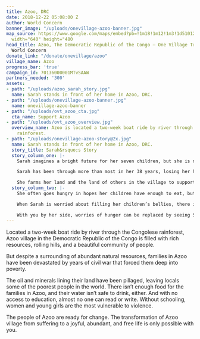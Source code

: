 ```yaml
---
title: Azoo, DRC
date: 2018-12-22 05:08:00 Z
author: World Concern
banner_image: "/uploads/onevillage-azoo-banner.jpg"
map_source: https://www.google.com/maps/embed?pb=!1m18!1m12!1m3!1d510121.60731021!2d30.37844196934018!3d2.7194605772615765!2m3!1f0!2f0!3f0!3m2!1i1024!2i768!4f13.1!3m3!1m2!1s0x0%3A0x0!2zMsKwNDMnMTAuMCJOIDMwwrAzOSczMS4wIkU!5e0!3m2!1sen!2sus!4v1540914190165"
  width="640" height="480
head_title: Azoo, The Democratic Republic of the Congo — One Village Transformed |
  World Concern
donate_link: "/donate/onevillage/azoo"
village_name: Azoo
progress_bar: 'true'
campaign_id: 70136000001MTvSAAW
partners_needed: '300'
assets:
- path: "/uploads/azoo_sarah_story.jpg"
  name: Sarah stands in front of her home in Azoo, DRC.
- path: "/uploads/onevillage-azoo-banner.jpg"
  name: onevillage-azoo-banner
- path: "/uploads/ovt_azoo_cta.jpg"
  cta_name: Support Azoo
- path: "/uploads/ovt_azoo_overview.jpg"
  overview_name: Azoo is located a two-week boat ride by river through the Congolese
    rainforest.
- path: "/uploads/onevillage-azoo-story@2x.jpg"
  name: Sarah stands in front of her home in Azoo, DRC.
  story_title: Sarah&rsquo;s Story
  story_column_one: |-
    Sarah imagines a bright future for her seven children, but she is not sure if it will ever become a reality.

    Sarah has been through more than most in her 38 years, losing her husband and three of the 10 children she’s carried. Now a widow, she does what she can to build a better life for her seven surviving children – all on her own. She believes education holds the key to a richer life – for her children and herself.

    She farms her land and the land of others in the village to support her family, but it is still not enough. She scrapes together what she can to pay school fees, but only her three oldest boys go to school. She dreams of learning to read and write so she can be an example to her children.
  story_column_two: |-
    She often goes hungry in hopes her children have enough to eat, but many of her children lay down at night with rumbling stomachs.

    When Sarah is worried about filling her children’s bellies, there isn’t much time to think about education. But you can help change that.

    With you by her side, worries of hunger can be replaced by seeing Sarah and her children thrive in the classroom.
---
```


Located a two-week boat ride by river through the Congolese rainforest, Azoo village in the Democratic Republic of the Congo is filled with rich resources, rolling hills, and a beautiful community of people.

But despite a surrounding of abundant natural resources, families in Azoo have been devastated by years of civil war that forced them deep into poverty.

The oil and minerals lining their land have been pillaged, leaving locals some of the poorest people in the world. There isn’t enough food for the families in Azoo, and their water isn’t safe to drink, either. And with no access to education, almost no one can read or write. Without schooling, women and young girls are the most vulnerable to violence.

The people of Azoo are ready for change. The transformation of Azoo village from suffering to a joyful, abundant, and free life is only possible with you.
